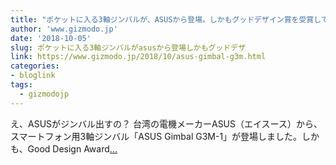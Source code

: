 ```yaml
---
title: "ポケットに入る3軸ジンバルが、ASUSから登場。しかもグッドデザイン賞を受賞してた"
author: 'www.gizmodo.jp'
date: '2018-10-05'
slug: ポケットに入る3軸ジンバルがasusから登場しかもグッドデザ
link: https://www.gizmodo.jp/2018/10/asus-gimbal-g3m.html
categories:
- bloglink
tags:
  - gizmodojp
---
```


え、ASUSがジンバル出すの？ 台湾の電機メーカーASUS（エイスース）から、スマートフォン用3軸ジンバル「ASUS Gimbal G3M-1」が登場しました。しかも、Good Design Award[... <i class="fas fa-external-link-alt"></i>](https://www.gizmodo.jp/2018/10/asus-gimbal-g3m.html)

